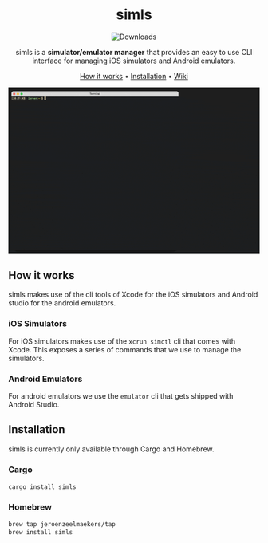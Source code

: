 <div align="center">

# simls

![Downloads][downloads-badge]

simls is a **simulator/emulator manager** that provides an easy to use CLI interface for managing iOS simulators and Android emulators.

[How it works](#how-it-works) •
[Installation](#installation) •
[Wiki](https://github.com/jeroenzeelmaekers/simls/wiki)

![Example image][image]

</div>

## How it works

simls makes use of the cli tools of Xcode for the iOS simulators and Android studio for the android emulators.

### iOS Simulators

For iOS simulators makes use of the `xcrun simctl` cli that comes with Xcode. This exposes a series of commands that we use to manage the simulators.

### Android Emulators

For android emulators we use the `emulator` cli that gets shipped with Android Studio.

## Installation

simls is currently only available through Cargo and Homebrew.

### Cargo

```shell
cargo install simls
```

### Homebrew

```shell
brew tap jeroenzeelmaekers/tap
brew install simls
```

[downloads-badge]: https://img.shields.io/github/downloads/jeroenzeelmaekers/simls/total?color=green&style=flat-sq
[image]: .assets/demo.gif
